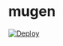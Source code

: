 # mugen

[![Deploy](https://www.herokucdn.com/deploy/button.png)](https://dashboard.heroku.com/new?template=https://github.com/gakume/mugen)
